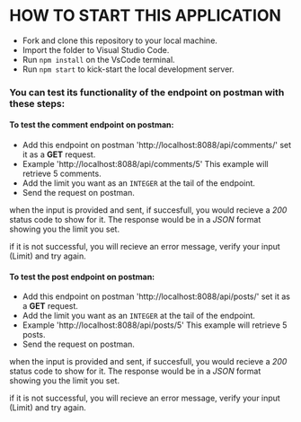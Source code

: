 # HOW TO START THIS APPLICATION

- Fork and clone this repository to your local machine.
- Import the folder to Visual Studio Code.
- Run `npm install` on the VsCode terminal.
- Run `npm start` to kick-start the local development server.

### You can test its functionality of the endpoint on postman with these steps: 

#### To test the comment endpoint on postman:
- Add this endpoint on postman 'http://localhost:8088/api/comments/' set it as a **GET** request.
- Example 'http://localhost:8088/api/comments/5' This example will retrieve 5 comments.
- Add the limit you want as an `INTEGER` at the tail of the endpoint.
- Send the request on postman.

when the input is provided and sent, if succesfull, you would recieve a *200* status code to show for it.
The response would be in a *JSON* format showing you the limit you set.

if it is not successful, you will recieve an error message, verify your input (Limit) and try again.

#### To test the post endpoint on postman:
- Add this endpoint on postman 'http://localhost:8088/api/posts/' set it as a **GET** request.
- Add the limit you want as an `INTEGER` at the tail of the endpoint.
- Example 'http://localhost:8088/api/posts/5' This example will retrieve 5 posts.
- Send the request on postman.

when the input is provided and sent, if succesfull, you would recieve a *200* status code to show for it.
The response would be in a *JSON* format showing you the limit you set.

if it is not successful, you will recieve an error message, verify your input (Limit) and try again.
